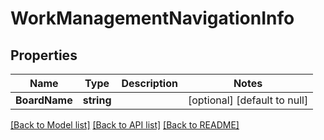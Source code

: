 # WorkManagementNavigationInfo

## Properties
Name | Type | Description | Notes
------------ | ------------- | ------------- | -------------
**BoardName** | **string** |  | [optional] [default to null]

[[Back to Model list]](../README.md#documentation-for-models) [[Back to API list]](../README.md#documentation-for-api-endpoints) [[Back to README]](../README.md)

